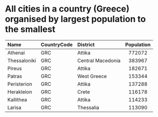 # All cities in a country (Greece) organised by largest population to the smallest

| Name | CountryCode | District | Population |
| :--- | :--- | :--- | :---: |
|Athenai|GRC|Attika|772072|
|Thessaloniki|GRC|Central Macedonia|383967|
|Pireus|GRC|Attika|182671|
|Patras|GRC|West Greece|153344|
|Peristerion|GRC|Attika|137288|
|Herakleion|GRC|Crete|116178|
|Kallithea|GRC|Attika|114233|
|Larisa|GRC|Thessalia|113090|
